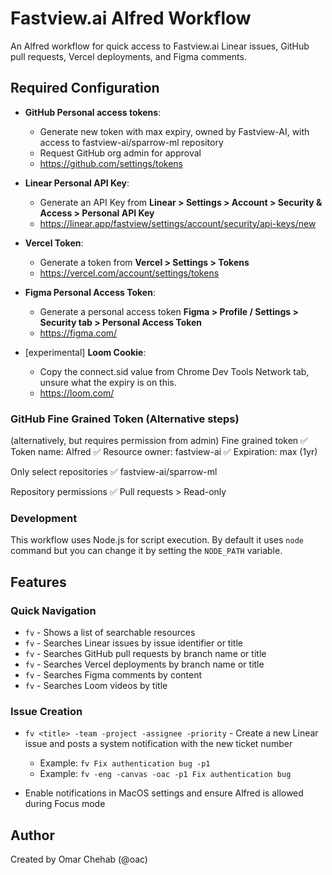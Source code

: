# Fastview.ai Alfred Workflow

An Alfred workflow for quick access to Fastview.ai Linear issues, GitHub pull requests, Vercel deployments, and Figma comments.

## Required Configuration

- **GitHub Personal access tokens**:
  - Generate new token with max expiry, owned by Fastview-AI, with access to fastview-ai/sparrow-ml repository
  - Request GitHub org admin for approval
  - https://github.com/settings/tokens

- **Linear Personal API Key**:
  - Generate an API Key from **Linear > Settings > Account > Security & Access > Personal API Key**
  - https://linear.app/fastview/settings/account/security/api-keys/new

- **Vercel Token**:
  - Generate a token from **Vercel > Settings > Tokens**
  - https://vercel.com/account/settings/tokens

- **Figma Personal Access Token**:
  - Generate a personal access token **Figma > Profile / Settings > Security tab > Personal Access Token**
  - https://figma.com/

- [experimental] **Loom Cookie**:
  - Copy the connect.sid value from Chrome Dev Tools Network tab, unsure what the expiry is on this.
  - https://loom.com/

### GitHub Fine Grained Token (Alternative steps)

(alternatively, but requires permission from admin) Fine grained token
✅ Token name: Alfred
✅ Resource owner: fastview-ai
✅ Expiration: max (1yr)

Only select repositories
✅ fastview-ai/sparrow-ml

Repository permissions
✅ Pull requests > Read-only

### Development

This workflow uses Node.js for script execution. By default it uses `node` command but you can change it by setting the `NODE_PATH` variable.

## Features

### Quick Navigation
- `fv` - Shows a list of searchable resources
- `fv` - Searches Linear issues by issue identifier or title
- `fv` - Searches GitHub pull requests by branch name or title
- `fv` - Searches Vercel deployments by branch name or title
- `fv` - Searches Figma comments by content
- `fv` - Searches Loom videos by title

### Issue Creation

- `fv <title> -team -project -assignee -priority` - Create a new Linear issue and posts a system notification with the new ticket number
  - Example: `fv Fix authentication bug -p1`
  - Example: `fv -eng -canvas -oac -p1 Fix authentication bug`

- Enable notifications in MacOS settings and ensure Alfred is allowed during Focus mode

## Author

Created by Omar Chehab (@oac)
